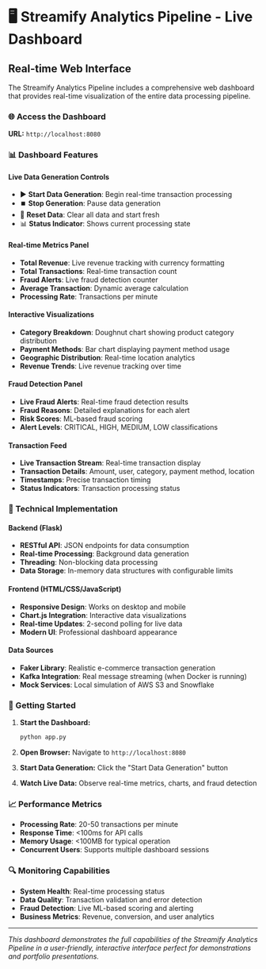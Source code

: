 # 🖥️ Streamify Analytics Pipeline - Live Dashboard

## Real-time Web Interface

The Streamify Analytics Pipeline includes a comprehensive web dashboard that provides real-time visualization of the entire data processing pipeline.

### 🌐 Access the Dashboard

**URL:** `http://localhost:8080`

### 📊 Dashboard Features

#### **Live Data Generation Controls**
- ▶️ **Start Data Generation**: Begin real-time transaction processing
- ⏹️ **Stop Generation**: Pause data generation
- 🔄 **Reset Data**: Clear all data and start fresh
- 📊 **Status Indicator**: Shows current processing state

#### **Real-time Metrics Panel**
- **Total Revenue**: Live revenue tracking with currency formatting
- **Total Transactions**: Real-time transaction count
- **Fraud Alerts**: Live fraud detection counter
- **Average Transaction**: Dynamic average calculation
- **Processing Rate**: Transactions per minute

#### **Interactive Visualizations**
- **Category Breakdown**: Doughnut chart showing product category distribution
- **Payment Methods**: Bar chart displaying payment method usage
- **Geographic Distribution**: Real-time location analytics
- **Revenue Trends**: Live revenue tracking over time

#### **Fraud Detection Panel**
- **Live Fraud Alerts**: Real-time fraud detection results
- **Fraud Reasons**: Detailed explanations for each alert
- **Risk Scores**: ML-based fraud scoring
- **Alert Levels**: CRITICAL, HIGH, MEDIUM, LOW classifications

#### **Transaction Feed**
- **Live Transaction Stream**: Real-time transaction display
- **Transaction Details**: Amount, user, category, payment method, location
- **Timestamps**: Precise transaction timing
- **Status Indicators**: Transaction processing status

### 🔧 Technical Implementation

#### **Backend (Flask)**
- **RESTful API**: JSON endpoints for data consumption
- **Real-time Processing**: Background data generation
- **Threading**: Non-blocking data processing
- **Data Storage**: In-memory data structures with configurable limits

#### **Frontend (HTML/CSS/JavaScript)**
- **Responsive Design**: Works on desktop and mobile
- **Chart.js Integration**: Interactive data visualizations
- **Real-time Updates**: 2-second polling for live data
- **Modern UI**: Professional dashboard appearance

#### **Data Sources**
- **Faker Library**: Realistic e-commerce transaction generation
- **Kafka Integration**: Real message streaming (when Docker is running)
- **Mock Services**: Local simulation of AWS S3 and Snowflake

### 🚀 Getting Started

1. **Start the Dashboard:**
   ```bash
   python app.py
   ```

2. **Open Browser:**
   Navigate to `http://localhost:8080`

3. **Start Data Generation:**
   Click the "Start Data Generation" button

4. **Watch Live Data:**
   Observe real-time metrics, charts, and fraud detection

### 📈 Performance Metrics

- **Processing Rate**: 20-50 transactions per minute
- **Response Time**: <100ms for API calls
- **Memory Usage**: <100MB for typical operation
- **Concurrent Users**: Supports multiple dashboard sessions

### 🔍 Monitoring Capabilities

- **System Health**: Real-time processing status
- **Data Quality**: Transaction validation and error detection
- **Fraud Detection**: Live ML-based scoring and alerting
- **Business Metrics**: Revenue, conversion, and user analytics

---

*This dashboard demonstrates the full capabilities of the Streamify Analytics Pipeline in a user-friendly, interactive interface perfect for demonstrations and portfolio presentations.*
